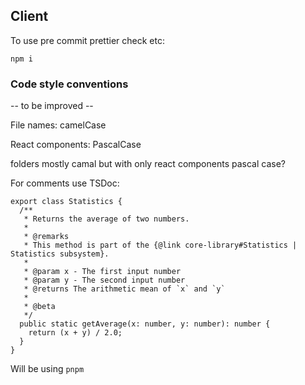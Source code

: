## Client

To use pre commit prettier check etc:

```
npm i
```

### Code style conventions

-- to be improved --

File names: camelCase

React components: PascalCase

folders mostly camal but with only react components pascal case?

For comments use TSDoc:

```
export class Statistics {
  /**
   * Returns the average of two numbers.
   *
   * @remarks
   * This method is part of the {@link core-library#Statistics | Statistics subsystem}.
   *
   * @param x - The first input number
   * @param y - The second input number
   * @returns The arithmetic mean of `x` and `y`
   *
   * @beta
   */
  public static getAverage(x: number, y: number): number {
    return (x + y) / 2.0;
  }
}
```

Will be using `pnpm`
